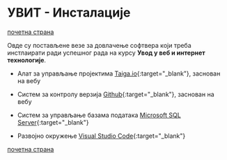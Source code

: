 # УВИТ - Инсталације

[почетна страна](/README.md)

Овде су постављене везе за довлачење софтвера који треба инстлаирати ради успешног рада на курсу **Увод у веб и интернет технологије**.

* Алат за управљање пројектима [Taiga.io](https://taiga.io/){:target="_blank"}, заснован на вебу

* Систем за контролу верзија [Github](https://github.com/){:target="_blank"}, заснован на вебу

* Систем за управљање базама података [Microsoft SQL Server](https://github.com/){:target="_blank"}

* Развојно окружење [Visual Studio Code](https://code.visualstudio.com/download){:target="_blank"}

[почетна страна](/README.md)
